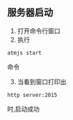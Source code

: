 ## 服务器启动

1. 打开命令行窗口
2. 执行 

```
atmjs start

```
 命令

3. 当看到窗口打印出 

```
http server:2015
```
时,启动成功

